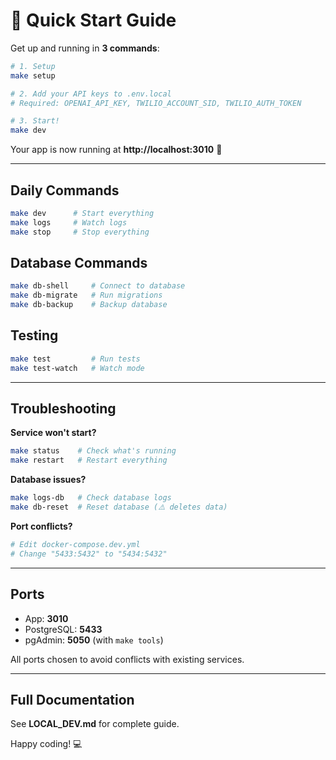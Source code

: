 # 🚀 Quick Start Guide

Get up and running in **3 commands**:

```bash
# 1. Setup
make setup

# 2. Add your API keys to .env.local
# Required: OPENAI_API_KEY, TWILIO_ACCOUNT_SID, TWILIO_AUTH_TOKEN

# 3. Start!
make dev
```

Your app is now running at **http://localhost:3010** 🎉

---

## Daily Commands

```bash
make dev      # Start everything
make logs     # Watch logs
make stop     # Stop everything
```

## Database Commands

```bash
make db-shell     # Connect to database
make db-migrate   # Run migrations
make db-backup    # Backup database
```

## Testing

```bash
make test         # Run tests
make test-watch   # Watch mode
```

---

## Troubleshooting

**Service won't start?**
```bash
make status    # Check what's running
make restart   # Restart everything
```

**Database issues?**
```bash
make logs-db   # Check database logs
make db-reset  # Reset database (⚠️ deletes data)
```

**Port conflicts?**
```bash
# Edit docker-compose.dev.yml
# Change "5433:5432" to "5434:5432"
```

---

## Ports

- App: **3010**
- PostgreSQL: **5433**
- pgAdmin: **5050** (with `make tools`)

All ports chosen to avoid conflicts with existing services.

---

## Full Documentation

See **LOCAL_DEV.md** for complete guide.

Happy coding! 💻
